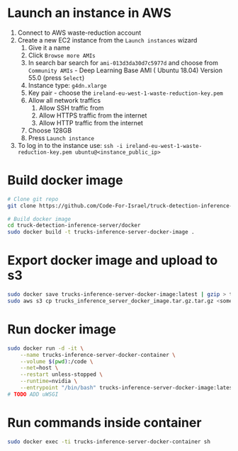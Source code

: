 # Launch an instance in AWS

1. Connect to AWS waste-reduction account
2. Create a new EC2 instance from the `Launch instances` wizard
    1. Give it a name
    2. Click `Browse more AMIs`
    3. In search bar search for `ami-013d3da30d7c5977d` and choose from `Community AMIs` - Deep Learning Base AMI (
       Ubuntu 18.04) Version 55.0 (press `Select`)
    4. Instance type: `g4dn.xlarge`
    5. Key pair - choose the `ireland-eu-west-1-waste-reduction-key.pem`
    6. Allow all network traffics
        1. Allow SSH traffic from
        2. Allow HTTPS traffic from the internet
        3. Allow HTTP traffic from the internet
    7. Choose 128GB
    8. Press `Launch instance`
3. To log in to the instance use: `ssh -i ireland-eu-west-1-waste-reduction-key.pem ubuntu@<instance_public_ip>`

# Build docker image

```bash
# Clone git repo
git clone https://github.com/Code-For-Israel/truck-detection-inference-server.git
 
# Build docker image
cd truck-detection-inference-server/docker
sudo docker build -t trucks-inference-server-docker-image .
```

# Export docker image and upload to s3

```bash
sudo docker save trucks-inference-server-docker-image:latest | gzip > trucks_inference_server_docker_image.tar.gz
sudo aws s3 cp trucks_inference_server_docker_image.tar.gz.tar.gz <some s3 path>
```

# Run docker image

```bash
sudo docker run -d -it \
    --name trucks-inference-server-docker-container \
    --volume $(pwd):/code \
    --net=host \
    --restart unless-stopped \
    --runtime=nvidia \
    --entrypoint "/bin/bash" trucks-inference-server-docker-image:latest
# TODO ADD uWSGI
```

# Run commands inside container
```bash
sudo docker exec -ti trucks-inference-server-docker-container sh
```
